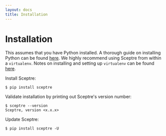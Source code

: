 ```yaml
---
layout: docs
title: Installation
---
```


# Installation

This assumes that you have Python installed. A thorough guide on installing Python can be found [here](http://docs.python-guide.org/en/latest/starting/installation/). We highly recommend using Sceptre from within a `virtualenv`. Notes on installing and setting up `virtualenv` can be found [here](http://docs.python-guide.org/en/latest/dev/virtualenvs/).

Install Sceptre:

```shell
$ pip install sceptre
```

Validate installation by printing out Sceptre's version number:

```shell
$ sceptre --version
Sceptre, version <x.x.x>
```

Update Sceptre:

```shell
$ pip install sceptre -U
```
